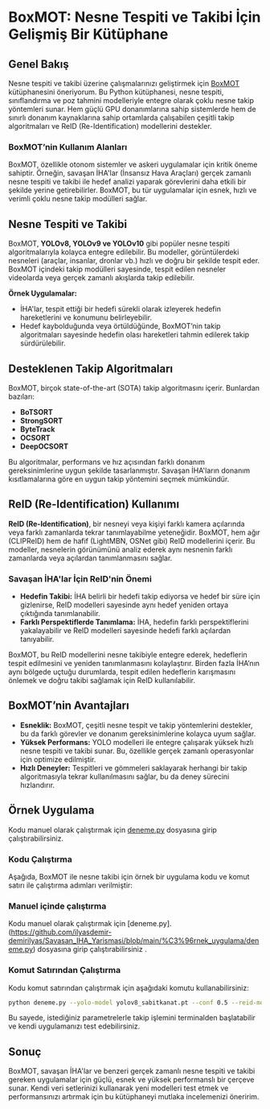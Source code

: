 # BoxMOT: Nesne Tespiti ve Takibi İçin Gelişmiş Bir Kütüphane

## Genel Bakış
Nesne tespiti ve takibi üzerine çalışmalarınızı geliştirmek için [BoxMOT](https://github.com/mikel-brostrom/boxmot.git) kütüphanesini öneriyorum. Bu Python kütüphanesi, nesne tespiti, sınıflandırma ve poz tahmini modelleriyle entegre olarak çoklu nesne takip yöntemleri sunar. Hem güçlü GPU donanımlarına sahip sistemlerde hem de sınırlı donanım kaynaklarına sahip ortamlarda çalışabilen çeşitli takip algoritmaları ve ReID (Re-Identification) modellerini destekler.

### BoxMOT’nin Kullanım Alanları
BoxMOT, özellikle otonom sistemler ve askeri uygulamalar için kritik öneme sahiptir. Örneğin, savaşan İHA'lar (İnsansız Hava Araçları) gerçek zamanlı nesne tespiti ve takibi ile hedef analizi yaparak görevlerini daha etkili bir şekilde yerine getirebilirler. BoxMOT, bu tür uygulamalar için esnek, hızlı ve verimli çoklu nesne takip modülleri sağlar.

## Nesne Tespiti ve Takibi
BoxMOT, **YOLOv8, YOLOv9 ve YOLOv10** gibi popüler nesne tespiti algoritmalarıyla kolayca entegre edilebilir. Bu modeller, görüntülerdeki nesneleri (araçlar, insanlar, dronlar vb.) hızlı ve doğru bir şekilde tespit eder. BoxMOT içindeki takip modülleri sayesinde, tespit edilen nesneler videolarda veya gerçek zamanlı akışlarda takip edilebilir.

**Örnek Uygulamalar:**
- İHA'lar, tespit ettiği bir hedefi sürekli olarak izleyerek hedefin hareketlerini ve konumunu belirleyebilir.
- Hedef kaybolduğunda veya örtüldüğünde, BoxMOT’nin takip algoritmaları sayesinde hedefin olası hareketleri tahmin edilerek takip sürdürülebilir.

## Desteklenen Takip Algoritmaları
BoxMOT, birçok state-of-the-art (SOTA) takip algoritmasını içerir. Bunlardan bazıları:
- **BoTSORT**
- **StrongSORT**
- **ByteTrack**
- **OCSORT**
- **DeepOCSORT**

Bu algoritmalar, performans ve hız açısından farklı donanım gereksinimlerine uygun şekilde tasarlanmıştır. Savaşan İHA'ların donanım kısıtlamalarına göre en uygun takip yöntemini seçmek mümkündür.

## ReID (Re-Identification) Kullanımı
**ReID (Re-Identification)**, bir nesneyi veya kişiyi farklı kamera açılarında veya farklı zamanlarda tekrar tanımlayabilme yeteneğidir. BoxMOT, hem ağır (CLIPReID) hem de hafif (LightMBN, OSNet gibi) ReID modellerini içerir. Bu modeller, nesnelerin görünümünü analiz ederek aynı nesnenin farklı zamanlarda veya açılardan tanımlanmasını sağlar.

### Savaşan İHA'lar İçin ReID'nin Önemi
- **Hedefin Takibi:** İHA belirli bir hedefi takip ediyorsa ve hedef bir süre için gizlenirse, ReID modelleri sayesinde aynı hedef yeniden ortaya çıktığında tanımlanabilir.
- **Farklı Perspektiflerde Tanımlama:** İHA, hedefin farklı perspektiflerini yakalayabilir ve ReID modelleri sayesinde hedefi farklı açılardan tanıyabilir.

BoxMOT, bu ReID modellerini nesne takibiyle entegre ederek, hedeflerin tespit edilmesini ve yeniden tanımlanmasını kolaylaştırır. Birden fazla İHA’nın aynı bölgede uçtuğu durumlarda, tespit edilen hedeflerin karışmasını önlemek ve doğru takibi sağlamak için ReID kullanılabilir.

## BoxMOT’nin Avantajları
- **Esneklik:** BoxMOT, çeşitli nesne tespit ve takip yöntemlerini destekler, bu da farklı görevler ve donanım gereksinimlerine kolayca uyum sağlar.
- **Yüksek Performans:** YOLO modelleri ile entegre çalışarak yüksek hızlı nesne tespiti ve takibi sunar. Bu, özellikle gerçek zamanlı operasyonlar için optimize edilmiştir.
- **Hızlı Deneyler:** Tespitleri ve gömmeleri saklayarak herhangi bir takip algoritmasıyla tekrar kullanılmasını sağlar, bu da deney sürecini hızlandırır.

## Örnek Uygulama
Kodu manuel olarak çalıştırmak için [deneme.py](https://github.com/ilyasdemir-demirilyas/Savasan_IHA_Yarismasi/blob/main/%C3%96rnek_uygulama/deneme.py) dosyasına girip çalıştırabilirsiniz.

### Kodu Çalıştırma
Aşağıda, BoxMOT ile nesne takibi için örnek bir uygulama kodu ve komut satırı ile çalıştırma adımları verilmiştir:
### Manuel içinde çalıştırma 
Kodu manuel olarak çalıştırmak için [deneme.py].(https://github.com/ilyasdemir-demirilyas/Savasan_IHA_Yarismasi/blob/main/%C3%96rnek_uygulama/deneme.py) dosyasına girip çalıştırabilirsiniz .

### Komut Satırından Çalıştırma
Kodu komut satırından çalıştırmak için aşağıdaki komutu kullanabilirsiniz:

```bash
python deneme.py --yolo-model yolov8_sabitkanat.pt --conf 0.5 --reid-model osnet_x1_0_msmt17.pt --video-source ucus6_1.mp4 --tracker botsort
```

Bu sayede, istediğiniz parametrelerle takip işlemini terminalden başlatabilir ve kendi uygulamanızı test edebilirsiniz.

## Sonuç
BoxMOT, savaşan İHA'lar ve benzeri gerçek zamanlı nesne tespiti ve takibi gereken uygulamalar için güçlü, esnek ve yüksek performanslı bir çerçeve sunar. Kendi veri setlerinizi kullanarak yeni modelleri test etmek ve performansınızı artırmak için bu kütüphaneyi mutlaka incelemenizi öneririm.

